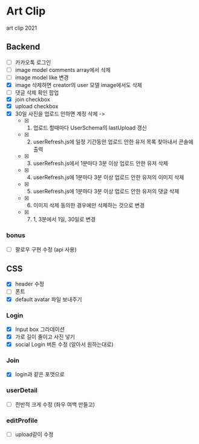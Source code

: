 # Art Clip

art clip 2021

## Backend

- [ ] 카카오톡 로그인
- [ ] image model comments array에서 삭제
- [ ] image model like 변경
- [x] image 삭제하면 creator의 user 모델 image에서도 삭제
- [ ] 댓글 삭제 확인 팝업
- [x] join checkbox
- [x] upload checkbox
- [x] 30일 사진을 업로드 안하면 계정 삭제 ->
  - [x] 1. 업로드 할때마다 UserSchema의 lastUpload 갱신
  - [x] 2. userRefresh.js에 일정 기간동안 업로드 안한 유저 목록 찾아내서 콘솔에 출력
  - [x] 3. userRefresh.js에서 1분마다 3분 이상 업로드 안한 유저 삭제
  - [x] 4. userRefresh.js에 1분마다 3분 이상 업로드 안한 유저의 이미지 삭제
  - [x] 5. userRefresh.js에 1분마다 3분 이상 업로드 안한 유저의 댓글 삭제
  - [x] 6. 이미지 삭제 동의한 경우에만 삭제하는 것으로 변경
  - [x] 7. 1, 3분에서 1일, 30일로 변경

### bonus

- [ ] 팔로우 구현 수정 (api 사용)

## CSS

- [x] header 수정
- [ ] 폰트
- [x] default avatar 파일 보내주기

### Login

- [x] Input box 그라데이션
- [x] 가로 길이 줄이고 사진 넣기
- [x] social Login 버튼 수정 (알아서 원하는대로)

### Join

- [x] login과 같은 포맷으로

### userDetail

- [ ] 전반적 크게 수정 (좌우 여백 만들고)

### editProfile

- [ ] upload같이 수정

